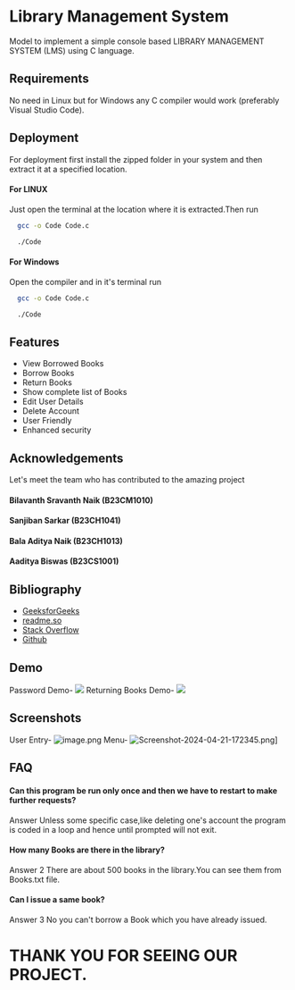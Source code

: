 
# Library Management System

Model to implement a simple console based LIBRARY MANAGEMENT SYSTEM (LMS) using C language.
## Requirements
No need in Linux but for Windows any C compiler would work (preferably Visual Studio Code).
## Deployment

For deployment first install the zipped folder in your system and then extract it at a specified location.



#### For LINUX

Just open the terminal at the location where it is extracted.Then run

```bash
  gcc -o Code Code.c
```
```bash
  ./Code
```

#### For Windows
Open the compiler and in it's terminal run
```bash
  gcc -o Code Code.c
```
```bash
  ./Code
```

## Features

- View Borrowed Books
- Borrow Books
- Return Books
- Show complete list of Books
- Edit User Details
- Delete Account
- User Friendly
- Enhanced security


## Acknowledgements
 
 Let's meet the team who has contributed to the amazing project
 #### Bilavanth Sravanth Naik (B23CM1010)
 #### Sanjiban Sarkar (B23CH1041)
 #### Bala Aditya Naik (B23CH1013)
 #### Aaditya Biswas (B23CS1001)

## Bibliography
 - [GeeksforGeeks](https://awesomeopensource.com/project/elangosundar/awesome-README-templates) 
 - [readme.so](https://readme.so/editor)
 - [Stack Overflow](https://stackoverflow.com/questions/29726127/without-using-remove-function-how-to-delete-a-file-in-c-program)
 - [Github](https://github.com/aaditya-biswas/ICS-MAJOR-PROJECT)

## Demo

Password Demo-
![](https://media.giphy.com/media/v1.Y2lkPTc5MGI3NjExYXh1eTRwNHNkNDF4Nm82NXl3NHU1ZjRsdDRwcWVzanY1YzMzc2w5aCZlcD12MV9pbnRlcm5hbF9naWZfYnlfaWQmY3Q9Zw/YhxZl9wOifXuI9ntGN/giphy.gif)
Returning Books Demo-
![](https://media.giphy.com/media/v1.Y2lkPTc5MGI3NjExaTJ4M3IxdXhuazc4MXRpcHZlYmU5Z3IwaDQ2OWY2aXloa2kwa3RydiZlcD12MV9pbnRlcm5hbF9naWZfYnlfaWQmY3Q9Zw/vOMk7qM3p72H4ZJneP/source.gif)

## Screenshots
User Entry-
![image.png](https://i.postimg.cc/ncCcM9S6/image.png)
Menu-
![Screenshot-2024-04-21-172345.png](https://i.postimg.cc/G3PvzVcc/Screenshot-2024-04-21-172345.png)]


## FAQ

#### Can this program be run only once and then we have to restart to make further requests?

Answer Unless some specific case,like deleting one's account the program is coded in a loop and hence until prompted will not exit.

#### How many Books are there in the library?
Answer 2 There are about 500 books in the library.You can see them from Books.txt file.

#### Can I issue a same book?
Answer 3 No you can't borrow a Book which you have already issued.


# THANK YOU FOR SEEING OUR PROJECT.

